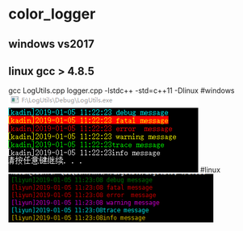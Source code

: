 # color_logger
## windows vs2017
## linux gcc > 4.8.5 
gcc LogUtils.cpp logger.cpp -lstdc++ -std=c++11 -Dlinux
#windows
![style windows](https://github.com/SunYoung91/color_logger/blob/master/png/color_logger.png)
#linux
![style linux](https://github.com/SunYoung91/color_logger/blob/master/png/color_logger_linux.png)